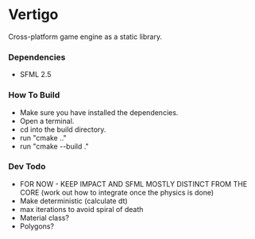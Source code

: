 # Vertigo
Cross-platform game engine as a static library.

### Dependencies
 - SFML 2.5

### How To Build
 - Make sure you have installed the dependencies.
 - Open a terminal.
 - cd into the build directory.
 - run "cmake .."
 - run "cmake --build ."

### Dev Todo
 - FOR NOW - KEEP IMPACT AND SFML MOSTLY DISTINCT FROM THE CORE (work out how to integrate once the physics is done)
 - Make deterministic (calculate dt)
 - max iterations to avoid spiral of death
 - Material class?
 - Polygons?